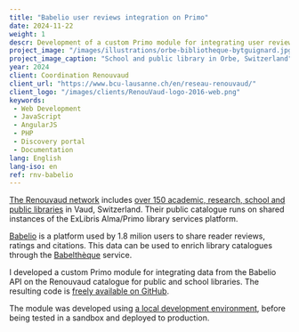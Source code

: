 ```yaml
---
title: "Babelio user reviews integration on Primo"
date: 2024-11-22
weight: 1
descr: Development of a custom Primo module for integrating user reviews from the Babelio platform for a public library network.
project_image: "/images/illustrations/orbe-bibliotheque-bytguignard.jpg"
project_image_caption: "School and public library in Orbe, Switzerland"
year: 2024
client: Coordination Renouvaud
client_url: "https://www.bcu-lausanne.ch/en/reseau-renouvaud/"
client_logo: "/images/clients/RenouVaud-logo-2016-web.png"
keywords: 
 - Web Development
 - JavaScript
 - AngularJS
 - PHP
 - Discovery portal
 - Documentation
lang: English
lang-iso: en
ref: rnv-babelio
---
```


[The Renouvaud network](https://www.bcu-lausanne.ch/en/reseau-renouvaud/) includes 
[over 150 academic, research, school and public libraries](https://map.renouvaud.ch/) in Vaud, Switzerland. Their public catalogue
runs on shared instances of the ExLibris Alma/Primo library services platform.

[Babelio](https://www.babelio.com/) is a platform used by 1.8 milion users to share reader reviews, ratings and citations.
This data can be used to enrich library catalogues through the [Babelthèque](https://www.babelio.com/article/2065/babeltheque)
service.

I developed a custom Primo module for integrating data from the Babelio API on the Renouvaud catalogue for public and school libraries.
The resulting code is [freely available on GitHub](https://github.com/timtomch/rnv-babelio-primo).

The module was developed using [a local development environment](https://github.com/ExLibrisGroup/primo-explore-devenv),
before being tested in a sandbox and deployed to production.